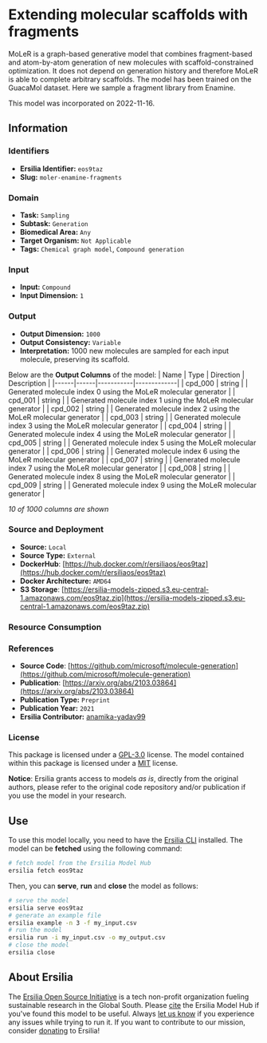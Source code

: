 # Extending molecular scaffolds with fragments

MoLeR is a graph-based generative model that combines fragment-based and atom-by-atom generation of new molecules with scaffold-constrained optimization. It does not depend on generation history and therefore MoLeR is able to complete arbitrary scaffolds. The model has been trained on the GuacaMol dataset. Here we sample a fragment library from Enamine.

This model was incorporated on 2022-11-16.

## Information
### Identifiers
- **Ersilia Identifier:** `eos9taz`
- **Slug:** `moler-enamine-fragments`

### Domain
- **Task:** `Sampling`
- **Subtask:** `Generation`
- **Biomedical Area:** `Any`
- **Target Organism:** `Not Applicable`
- **Tags:** `Chemical graph model`, `Compound generation`

### Input
- **Input:** `Compound`
- **Input Dimension:** `1`

### Output
- **Output Dimension:** `1000`
- **Output Consistency:** `Variable`
- **Interpretation:** 1000 new molecules are sampled for each input molecule, preserving its scaffold. 

Below are the **Output Columns** of the model:
| Name | Type | Direction | Description |
|------|------|-----------|-------------|
| cpd_000 | string |  | Generated molecule index 0 using the MoLeR molecular generator |
| cpd_001 | string |  | Generated molecule index 1 using the MoLeR molecular generator |
| cpd_002 | string |  | Generated molecule index 2 using the MoLeR molecular generator |
| cpd_003 | string |  | Generated molecule index 3 using the MoLeR molecular generator |
| cpd_004 | string |  | Generated molecule index 4 using the MoLeR molecular generator |
| cpd_005 | string |  | Generated molecule index 5 using the MoLeR molecular generator |
| cpd_006 | string |  | Generated molecule index 6 using the MoLeR molecular generator |
| cpd_007 | string |  | Generated molecule index 7 using the MoLeR molecular generator |
| cpd_008 | string |  | Generated molecule index 8 using the MoLeR molecular generator |
| cpd_009 | string |  | Generated molecule index 9 using the MoLeR molecular generator |

_10 of 1000 columns are shown_
### Source and Deployment
- **Source:** `Local`
- **Source Type:** `External`
- **DockerHub**: [https://hub.docker.com/r/ersiliaos/eos9taz](https://hub.docker.com/r/ersiliaos/eos9taz)
- **Docker Architecture:** `AMD64`
- **S3 Storage**: [https://ersilia-models-zipped.s3.eu-central-1.amazonaws.com/eos9taz.zip](https://ersilia-models-zipped.s3.eu-central-1.amazonaws.com/eos9taz.zip)

### Resource Consumption


### References
- **Source Code**: [https://github.com/microsoft/molecule-generation](https://github.com/microsoft/molecule-generation)
- **Publication**: [https://arxiv.org/abs/2103.03864](https://arxiv.org/abs/2103.03864)
- **Publication Type:** `Preprint`
- **Publication Year:** `2021`
- **Ersilia Contributor:** [anamika-yadav99](https://github.com/anamika-yadav99)

### License
This package is licensed under a [GPL-3.0](https://github.com/ersilia-os/ersilia/blob/master/LICENSE) license. The model contained within this package is licensed under a [MIT](LICENSE) license.

**Notice**: Ersilia grants access to models _as is_, directly from the original authors, please refer to the original code repository and/or publication if you use the model in your research.


## Use
To use this model locally, you need to have the [Ersilia CLI](https://github.com/ersilia-os/ersilia) installed.
The model can be **fetched** using the following command:
```bash
# fetch model from the Ersilia Model Hub
ersilia fetch eos9taz
```
Then, you can **serve**, **run** and **close** the model as follows:
```bash
# serve the model
ersilia serve eos9taz
# generate an example file
ersilia example -n 3 -f my_input.csv
# run the model
ersilia run -i my_input.csv -o my_output.csv
# close the model
ersilia close
```

## About Ersilia
The [Ersilia Open Source Initiative](https://ersilia.io) is a tech non-profit organization fueling sustainable research in the Global South.
Please [cite](https://github.com/ersilia-os/ersilia/blob/master/CITATION.cff) the Ersilia Model Hub if you've found this model to be useful. Always [let us know](https://github.com/ersilia-os/ersilia/issues) if you experience any issues while trying to run it.
If you want to contribute to our mission, consider [donating](https://www.ersilia.io/donate) to Ersilia!
